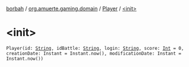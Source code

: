 [borbah](../../index.md) / [org.amuerte.gaming.domain](../index.md) / [Player](index.md) / [&lt;init&gt;](./-init-.md)

# &lt;init&gt;

`Player(id: `[`String`](https://kotlinlang.org/api/latest/jvm/stdlib/kotlin/-string/index.html)`, idBattle: `[`String`](https://kotlinlang.org/api/latest/jvm/stdlib/kotlin/-string/index.html)`, login: `[`String`](https://kotlinlang.org/api/latest/jvm/stdlib/kotlin/-string/index.html)`, score: `[`Int`](https://kotlinlang.org/api/latest/jvm/stdlib/kotlin/-int/index.html)` = 0, creationDate: Instant = Instant.now(), modificationDate: Instant = Instant.now())`